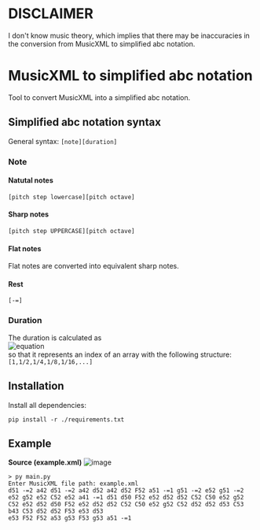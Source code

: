 # DISCLAIMER

I don't know music theory, which implies that there may be inaccuracies in the conversion from MusicXML to simplified abc notation.

# MusicXML to simplified abc notation

Tool to convert MusicXML into a simplified abc notation.

## Simplified abc notation syntax

General syntax: `[note][duration]`

### Note

#### Natutal notes

`[pitch step lowercase][pitch octave]`

#### Sharp notes

`[pitch step UPPERCASE][pitch octave]`

#### Flat notes

Flat notes are converted into equivalent sharp notes.

#### Rest

`[-=]`

### Duration

The duration is calculated as <br>
![equation](https://latex.codecogs.com/gif.image?%5Cdpi%7B110%7D%20%5Clog_2%5Cleft(%5Cfrac%7B2%7D%7B%5Ctext%7BquarterLength%7D%7D%5Cright)) <br>
so that it represents an index of an array with the following structure: `[1,1/2,1/4,1/8,1/16,...]`

## Installation
Install all dependencies:
```
pip install -r ./requirements.txt
```

## Example
**Source (example.xml)**
![image](https://user-images.githubusercontent.com/40419916/147823619-016c78bd-0d34-405b-a077-aa7041c859a1.png)
```
> py main.py
Enter MusicXML file path: example.xml
d51 -=2 a42 d51 -=2 a42 d52 a42 d52 F52 a51 -=1 g51 -=2 e52 g51 -=2 e52 g52 e52 C52 e52 a41 -=1 d51 d50 F52 e52 d52 d52 C52 C50 e52 g52 C52 e52 d52 d50 F52 e52 d52 d52 C52 C50 e52 g52 C52 d52 d52 d53 C53 b43 C53 d52 d52 F53 e53 d53 
e53 F52 F52 a53 g53 F53 g53 a51 -=1
```
